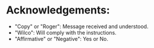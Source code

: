 # Acknowledgements:

* "Copy" or "Roger": Message received and understood.
* "Wilco": Will comply with the instructions.
* "Affirmative" or "Negative": Yes or No.
